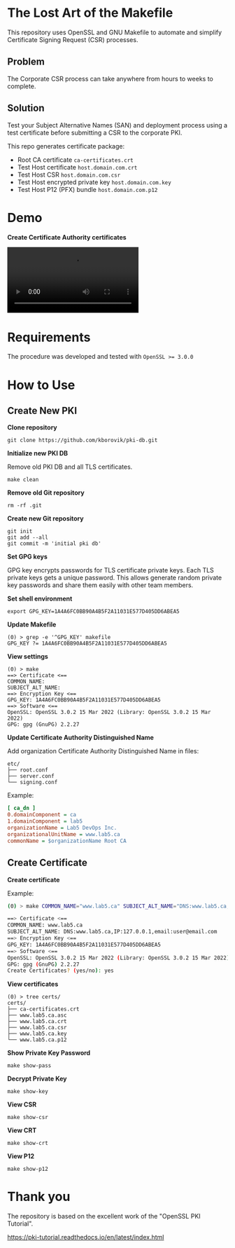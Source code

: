 # The Lost Art of the Makefile

This repository uses OpenSSL and GNU Makefile to automate and simplify Certificate Signing Request (CSR) processes.

## Problem

The Corporate CSR process can take anywhere from hours to weeks to complete.

## Solution

Test your Subject Alternative Names (SAN) and deployment process using a test certificate before submitting a CSR to the corporate PKI.

This repo generates certificate package:

- Root CA certificate `ca-certificates.crt`
- Test Host certificate `host.domain.com.crt`
- Test Host CSR `host.domain.com.csr`
- Test Host encrypted private key `host.domain.com.key`
- Test Host P12 (PFX) bundle `host.domain.com.p12`

# Demo

**Create Certificate Authority certificates**

<video src="https://github.com/kborovik/pki-db/assets/59314971/a95dd5ce-1125-4634-aa9c-0f9b8daaf08f.mp4"></video>

# Requirements

The procedure was developed and tested with `OpenSSL >= 3.0.0`

# How to Use

## Create New PKI

**Clone repository**

```
git clone https://github.com/kborovik/pki-db.git
```

**Initialize new PKI DB**

Remove old PKI DB and all TLS certificates.

```
make clean
```

**Remove old Git repository**

```shell
rm -rf .git
```

**Create new Git repository**

```shell
git init
git add --all
git commit -m 'initial pki db'
```

**Set GPG keys**

GPG key encrypts passwords for TLS certificate private keys. Each TLS private keys gets a unique password. This allows generate random private key passwords and share them easily with other team members.

**Set shell environment**

```shell
export GPG_KEY=1A4A6FC0BB90A4B5F2A11031E577D405DD6ABEA5
```

**Update Makefile**

```shell
(0) > grep -e '^GPG_KEY' makefile
GPG_KEY ?= 1A4A6FC0BB90A4B5F2A11031E577D405DD6ABEA5

```

**View settings**

```shell
(0) > make
==> Certificate <==
COMMON_NAME: 
SUBJECT_ALT_NAME: 
==> Encryption Key <==
GPG_KEY: 1A4A6FC0BB90A4B5F2A11031E577D405DD6ABEA5
==> Software <==
OpenSSL: OpenSSL 3.0.2 15 Mar 2022 (Library: OpenSSL 3.0.2 15 Mar 2022)
GPG: gpg (GnuPG) 2.2.27
```

**Update Certificate Authority Distinguished Name**

Add organization Certificate Authority Distinguished Name in files:

```shell
etc/
├── root.conf
├── server.conf
└── signing.conf
```

Example:

```ini
[ ca_dn ]
0.domainComponent = ca
1.domainComponent = lab5
organizationName = Lab5 DevOps Inc.
organizationalUnitName = www.lab5.ca
commonName = $organizationName Root CA
```

## Create Certificate

**Create certificate**

Example:

```bash
(0) > make COMMON_NAME="www.lab5.ca" SUBJECT_ALT_NAME="DNS:www.lab5.ca,IP:127.0.0.1,email:user@email.com"

==> Certificate <==
COMMON_NAME: www.lab5.ca
SUBJECT_ALT_NAME: DNS:www.lab5.ca,IP:127.0.0.1,email:user@email.com
==> Encryption Key <==
GPG_KEY: 1A4A6FC0BB90A4B5F2A11031E577D405DD6ABEA5
==> Software <==
OpenSSL: OpenSSL 3.0.2 15 Mar 2022 (Library: OpenSSL 3.0.2 15 Mar 2022)
GPG: gpg (GnuPG) 2.2.27
Create Certificates? (yes/no): yes

```
**View certificates**

```shell
(0) > tree certs/
certs/
├── ca-certificates.crt
├── www.lab5.ca.asc
├── www.lab5.ca.crt
├── www.lab5.ca.csr
├── www.lab5.ca.key
└── www.lab5.ca.p12
```

**Show Private Key Password**

```shell
make show-pass
```

**Decrypt Private Key**

```shell
make show-key
```

**View CSR**

```shell
make show-csr
```

**View CRT**

```shell
make show-crt
```

**View P12**

```shell
make show-p12
```

# Thank you

The repository is based on the excellent work of the "OpenSSL PKI Tutorial".

https://pki-tutorial.readthedocs.io/en/latest/index.html
